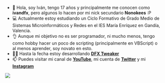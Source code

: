 - 👋 Hola, soy Iván, tengo 17 años y principalmente me conocen como **ivandfx**, pero algunos lo hacen por mi nick secundario **Nonokees** :P
- 💻 Actualmente estoy estudiando un Ciclo Formativo de Grado Medio de Sistemas Microinformáticos y Redes en el IES María Enríquez en Gandía, Valencia.
- 👌 Aunque mi objetivo no es ser programador, ni mucho menos, tengo como hobby hacer un poco de scripting (principalmente en VBScript) o al menos aprender, soy novato en esto.
- 👨‍💻 Hasta la fecha estoy desarrollando [**DFX Tweaker**](https://github.com/ivandfx/DFXTweaker)
- 📫 Puedes visitar mi canal de [**YouTube**](https://youtube.com/ivandfx), mi cuenta de [**Twitter**](https://twitter.com/ivandfx) y mi [**Instagram**](https://instagram.com/ivandfx)

<div> 
  <a href = "mailto:pellicerivan2005@gmail.com"><img src="https://img.shields.io/badge/-Gmail-%23333?style=for-the-badge&logo=gmail&logoColor=white" target="_blank"></a>
